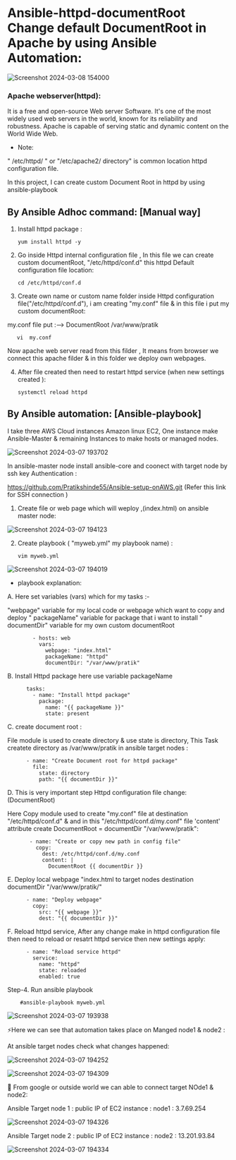 # Ansible-httpd-documentRoot Change default DocumentRoot in Apache by using Ansible Automation:
![Screenshot 2024-03-08 154000](https://github.com/Pratikshinde55/Ansible-httpd-documentRoot/assets/145910708/ba936d35-a6b9-41fd-89e5-b99b25c5b8f7)

### Apache webserver(httpd):
It is a free and open-source Web server Software. It's one of the most widely used web servers in the world, known for its reliability and robustness.
Apache is capable of serving static and dynamic content on the World Wide Web.

- Note: 

" /etc/httpd/ " or  "/etc/apache2/ directory" is common location httpd configuration file.

In this project, I can create custom Document Root in httpd by using ansible-playbook

## By Ansible Adhoc command: [Manual way]

1. Install httpd package :

       yum install httpd -y

2. Go inside Httpd internal configuration file , In this file we can create custom documentRoot, "/etc/httpd/conf.d" this httpd Default configuration file location:

       cd /etc/httpd/conf.d

3. Create own name or custom name folder inside Httpd configuration file("/etc/httpd/conf.d"), i am creating "my.conf" file & in this file i put my custom documentRoot:

my.conf file put :-->  DocumentRoot  /var/www/pratik

       vi  my.conf

Now apache web server read from this filder , It means from browser we connect this apache filder & in this folder we deploy own webpages.

4. After file created then need to restart httpd service (when new settings created ):

       systemctl reload httpd

## By Ansible automation:  [Ansible-playbook]

I take three AWS Cloud instances Amazon linux EC2, One instance make Ansible-Master & remaining Instances to make hosts or managed nodes.

![Screenshot 2024-03-07 193702](https://github.com/Pratikshinde55/Ansible-httpd-documentRoot/assets/145910708/eff832e0-d874-4ad5-8013-4a27da87aed4)

In ansible-master node install ansible-core and coonect with target node by ssh key Authentication :

https://github.com/Pratikshinde55/Ansible-setup-onAWS.git (Refer this link for SSH connection )

1. Create file or web page which will weploy ,(index.html) on ansible master node:

![Screenshot 2024-03-07 194123](https://github.com/Pratikshinde55/Ansible-httpd-documentRoot/assets/145910708/53254826-2125-4971-ba8e-f3d1a952c6ca)

2. Create playbook ( "myweb.yml" my playbook name) :

       vim myweb.yml

![Screenshot 2024-03-07 194019](https://github.com/Pratikshinde55/Ansible-httpd-documentRoot/assets/145910708/232536a4-f6dd-4919-a208-b6dc840f24c0)

- playbook explanation:

 A. Here set variables (vars) which for my tasks :-

 "webpage" variable for my local code or webpage which want to copy and deploy
 " packageName" variable for package that i want to install
 " documentDir" variable for my own custom documentRoot


            - hosts: web
              vars: 
                webpage: "index.html"
                packageName: "httpd"
                documentDir: "/var/www/pratik"


 B. Install Httpd package here use variable packageName


          tasks:
            - name: "Install httpd package"
              package:
                name: "{{ packageName }}"  
                state: present

 C.  create document root : 
  
 File module is used to create directory & use state is directory,  This Task createte directory as /var/www/pratik in ansible target nodes :


          - name: "Create Document root for httpd package"
            file: 
              state: directory
              path: "{{ documentDir }}"

 D. This is very important step Httpd configuration file change: (DocumentRoot)
 
 Here Copy module used to  create "my.conf" file at destination "/etc/httpd/conf.d" & and in this "/etc/httpd/conf.d/my.conf" file 'content' attribute
 create DocumentRoot = documentDir "/var/www/pratik":  



           - name: "Create or copy new path in config file"
             copy:
               dest: /etc/httpd/conf.d/my.conf
               content: |
                 DocumentRoot {{ documentDir }}


 E. Deploy local webpage "index.html to target nodes destination documentDir "/var/www/pratik/"


          - name: "Deploy webpage"
            copy:
              src: "{{ webpage }}"
              dest: "{{ documentDir }}"


 F. Reload httpd service, After any change make in httpd configuration file then need to reload or resatrt httpd service then new settings apply:


         
          - name: "Reload service httpd"
            service:
              name: "httpd"
              state: reloaded
              enabled: true


Step-4. Run ansible playbook 


        #ansible-playbook myweb.yml


![Screenshot 2024-03-07 193938](https://github.com/Pratikshinde55/Ansible-httpd-documentRoot/assets/145910708/0469443f-6110-4918-9f5e-ab404410d3a3)


⚡Here we can see that automation takes place on Manged node1 & node2 :

At ansible target nodes check what changes happened:

![Screenshot 2024-03-07 194252](https://github.com/Pratikshinde55/Ansible-httpd-documentRoot/assets/145910708/64df6891-ed15-4ac4-a3d2-b59e2c7b2023)


![Screenshot 2024-03-07 194309](https://github.com/Pratikshinde55/Ansible-httpd-documentRoot/assets/145910708/bd7ecaeb-cae0-4451-b880-3525d5a60f25)


🌟 From google or outside world we can able to connect target NOde1 & node2:


Ansible Target node 1 : public IP of EC2 instance : node1 : 3.7.69.254

![Screenshot 2024-03-07 194326](https://github.com/Pratikshinde55/Ansible-httpd-documentRoot/assets/145910708/dd65746a-2ca4-4f91-b27c-33fe6eadf01a)


Ansible Target node 2 : public IP of EC2 instance : node2 : 13.201.93.84 

![Screenshot 2024-03-07 194334](https://github.com/Pratikshinde55/Ansible-httpd-documentRoot/assets/145910708/aea89e62-5bf1-4f8e-9bf6-5f413931c0ca)


